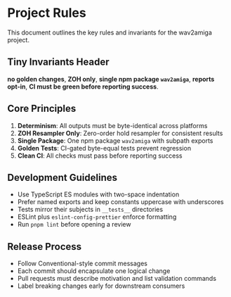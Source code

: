 # Project Rules

This document outlines the key rules and invariants for the wav2amiga project.

## Tiny Invariants Header

**no golden changes**, **ZOH only**, **single npm package `wav2amiga`**, **reports opt‑in**, **CI must be green before reporting success**.

## Core Principles

1. **Determinism**: All outputs must be byte-identical across platforms
2. **ZOH Resampler Only**: Zero-order hold resampler for consistent results
3. **Single Package**: One npm package `wav2amiga` with subpath exports
4. **Golden Tests**: CI-gated byte-equal tests prevent regression
5. **Clean CI**: All checks must pass before reporting success

## Development Guidelines

- Use TypeScript ES modules with two-space indentation
- Prefer named exports and keep constants uppercase with underscores
- Tests mirror their subjects in `__tests__` directories
- ESLint plus `eslint-config-prettier` enforce formatting
- Run `pnpm lint` before opening a review

## Release Process

- Follow Conventional-style commit messages
- Each commit should encapsulate one logical change
- Pull requests must describe motivation and list validation commands
- Label breaking changes early for downstream consumers
